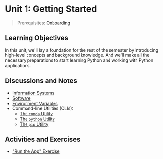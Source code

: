 # Unit 1: Getting Started

> Prerequisites: [Onboarding](unit-0.md)

## Learning Objectives

In this unit, we'll lay a foundation for the rest of the semester by introducing high-level concepts and background knowledge. And we'll make all the necessary preparations to start learning Python and working with Python applications.

## Discussions and Notes

  + [Information Systems](/notes/info-systems)
  + [Software](/notes/software)
  + [Environment Variables](/notes/environment-variables.md)
  + Command-line Utilities (CLIs):
    + [The `conda` Utility](/notes/clis/conda.md)
    + [The `python` Utility](/notes/clis/python.md)
    + [The `pip` Utility](/notes/clis/pip.md)

## Activities and Exercises

  + ["Run the App" Exercise](/exercises/run-the-app/README.md)
